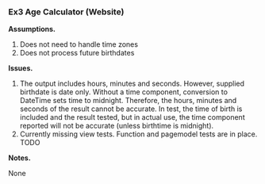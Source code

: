 ### Ex3 Age Calculator (Website) ###

**Assumptions.**

1. Does not need to handle time zones
2. Does not process future birthdates


**Issues.**

1. The output includes hours, minutes and seconds. However, supplied birthdate is date only. Without a time component, conversion to DateTime sets time to midnight. Therefore, the hours, minutes and seconds of the result cannot be accurate. In test, the time of birth is included and the result tested, but in actual use, the time component reported will not be accurate (unless birthtime is midnight). 
2. Currently missing view tests. Function and pagemodel tests are in place. TODO


**Notes.**

None

